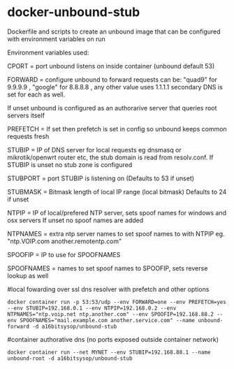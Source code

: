 # docker-unbound-stub
Dockerfile and scripts to create an unbound image that can be configured with environment variables on run

Environment  variables used:

CPORT = port unbound listens on inside container (unbound default 53)

FORWARD = configure unbound to forward requests can be: 
"quad9" for 9.9.9.9 , "google" for 8.8.8.8 , any other value uses 1.1.1.1 
secondary DNS is set for each as well.

If unset unbound is configured as an authorarive server that queries root servers itself

PREFETCH = If set then prefetch is set in config so unbound keeps common requests fresh

STUBIP = IP of DNS server for local requests eg dnsmasq or mikrotik/openwrt router etc,
the stub domain is read from resolv.conf. If STUBIP is unset no stub zone is configured

STUBPORT = port STUBIP is listening on (Defaults to 53 if unset)

STUBMASK = Bitmask length of local IP range (local bitmask) Defaults to 24 if unset

NTPIP = IP of local/prefered NTP server, sets spoof names for windows and osx servers
If unset no spoof names are added 

NTPNAMES = extra ntp server names to set spoof names to with NTPIP
eg. "ntp.VOIP.com another.remotentp.com"

SPOOFIP = IP to use for SPOOFNAMES

SPOOFNAMES = names to set spoof names to SPOOFIP, sets reverse lookup as well

#local fowarding over ssl dns resolver with prefetch and other options
```
docker container run -p 53:53/udp --env FORWARD=one --env PREFETCH=yes --env STUBIP=192.168.0.1 --env NTPIP=192.168.0.2 --env NTPNAMES="ntp.voip.net ntp.another.com" --env SPOOFIP=192.168.88.2 --env SPOOFNAMES="mail.example.com another.service.com" --name unbound-forward -d a16bitsysop/unbound-stub
```

#container authorative dns (no ports exposed outside container network)
```
docker container run --net MYNET --env STUBIP=192.168.88.1 --name unbound-root -d a16bitsysop/unbound-stub
```
